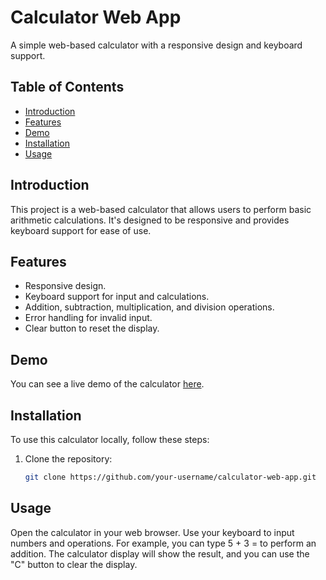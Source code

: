 # Calculator Web App

A simple web-based calculator with a responsive design and keyboard support.

## Table of Contents

- [Introduction](#introduction)
- [Features](#features)
- [Demo](#demo)
- [Installation](#installation)
- [Usage](#usage)

## Introduction

This project is a web-based calculator that allows users to perform basic arithmetic calculations. It's designed to be responsive and provides keyboard support for ease of use.

## Features

- Responsive design.
- Keyboard support for input and calculations.
- Addition, subtraction, multiplication, and division operations.
- Error handling for invalid input.
- Clear button to reset the display.

## Demo

You can see a live demo of the calculator [here](https://wondrous-cendol-9e91cb.netlify.app/).

## Installation

To use this calculator locally, follow these steps:

1. Clone the repository:

   ```bash
   git clone https://github.com/your-username/calculator-web-app.git

## Usage
Open the calculator in your web browser.
Use your keyboard to input numbers and operations. For example, you can type 5 + 3 = to perform an addition.
The calculator display will show the result, and you can use the "C" button to clear the display.
